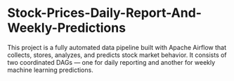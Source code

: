 # Stock-Prices-Daily-Report-And-Weekly-Predictions
This project is a fully automated data pipeline built with Apache Airflow that collects, stores, analyzes, and predicts stock market behavior. It consists of two coordinated DAGs — one for daily reporting and another for weekly machine learning predictions.
